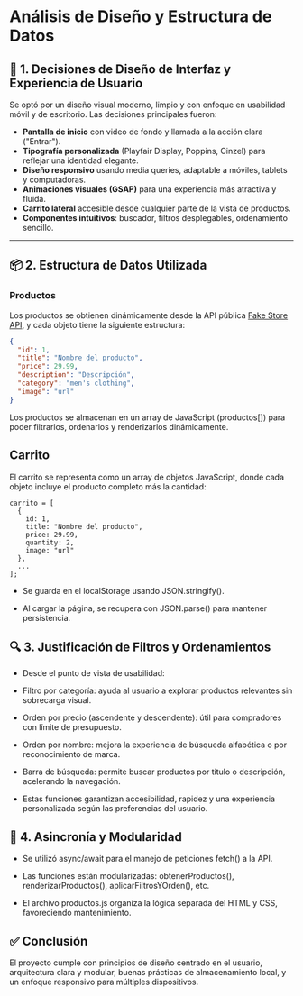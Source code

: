 # Análisis de Diseño y Estructura de Datos

## 🧩 1. Decisiones de Diseño de Interfaz y Experiencia de Usuario

Se optó por un diseño visual moderno, limpio y con enfoque en usabilidad móvil y de escritorio. Las decisiones principales fueron:

- **Pantalla de inicio** con video de fondo y llamada a la acción clara ("Entrar").
- **Tipografía personalizada** (Playfair Display, Poppins, Cinzel) para reflejar una identidad elegante.
- **Diseño responsivo** usando media queries, adaptable a móviles, tablets y computadoras.
- **Animaciones visuales (GSAP)** para una experiencia más atractiva y fluida.
- **Carrito lateral** accesible desde cualquier parte de la vista de productos.
- **Componentes intuitivos**: buscador, filtros desplegables, ordenamiento sencillo.

---

## 📦 2. Estructura de Datos Utilizada

### Productos

Los productos se obtienen dinámicamente desde la API pública [Fake Store API](https://fakestoreapi.com/products), y cada objeto tiene la siguiente estructura:

```json
{
  "id": 1,
  "title": "Nombre del producto",
  "price": 29.99,
  "description": "Descripción",
  "category": "men's clothing",
  "image": "url"
}
```

Los productos se almacenan en un array de JavaScript (productos[]) para poder filtrarlos, ordenarlos y renderizarlos dinámicamente.

## Carrito
El carrito se representa como un array de objetos JavaScript, donde cada objeto incluye el producto completo más la cantidad:
```
carrito = [
  {
    id: 1,
    title: "Nombre del producto",
    price: 29.99,
    quantity: 2,
    image: "url"
  },
  ...
];
```
- Se guarda en el localStorage usando JSON.stringify().

- Al cargar la página, se recupera con JSON.parse() para mantener persistencia.

## 🔍 3. Justificación de Filtros y Ordenamientos
- Desde el punto de vista de usabilidad:

- Filtro por categoría: ayuda al usuario a explorar productos relevantes sin sobrecarga visual.

- Orden por precio (ascendente y descendente): útil para compradores con límite de presupuesto.

- Orden por nombre: mejora la experiencia de búsqueda alfabética o por reconocimiento de marca.

- Barra de búsqueda: permite buscar productos por título o descripción, acelerando la navegación.

- Estas funciones garantizan accesibilidad, rapidez y una experiencia personalizada según las preferencias del usuario.

## 💾 4. Asincronía y Modularidad
- Se utilizó async/await para el manejo de peticiones fetch() a la API.

- Las funciones están modularizadas: obtenerProductos(), renderizarProductos(), aplicarFiltrosYOrden(), etc.

- El archivo productos.js organiza la lógica separada del HTML y CSS, favoreciendo mantenimiento.

## ✅ Conclusión
El proyecto cumple con principios de diseño centrado en el usuario, arquitectura clara y modular, buenas prácticas de almacenamiento local, y un enfoque responsivo para múltiples dispositivos.


